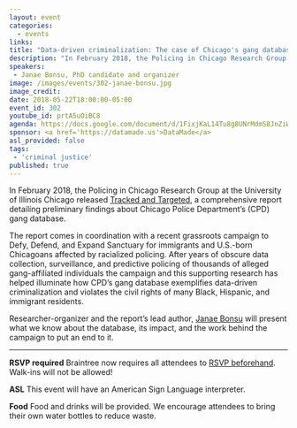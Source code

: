 ```yaml
---
layout: event
categories: 
  - events
links:
title: "Data-driven criminalization: The case of Chicago's gang database"
description: "In February 2018, the Policing in Chicago Research Group at the University of Illinois Chicago released Tracked and Targeted, a comprehensive report detailing preliminary findings about Chicago Police Department’s (CPD) gang database. Researcher-organizer and the report’s lead author, Janae Bonsu will present what we know about the database, its impact, and the work behind the campaign to put an end to it."
speakers:
 - Janae Bonsu, PhD candidate and organizer
image: /images/events/302-janae-bonsu.jpg
image_credit: 
date: 2018-05-22T18:00:00-05:00
event_id: 302
youtube_id: prtA5uOiBC8
agenda: https://docs.google.com/document/d/1FixjKaL14Tu8g8UNrMdmS8JnZiWN9ZPvwVQrfOvUeCg/edit#
sponsor: <a href='https://datamade.us'>DataMade</a>
asl_provided: false
tags: 
 - 'criminal justice'
published: true
---
```


In February 2018, the Policing in Chicago Research Group at the University of Illinois Chicago released [Tracked and Targeted](http://erasethedatabase.com/wp-content/uploads/2018/02/Tracked-Targeted-0217.pdf), a comprehensive report detailing preliminary findings about Chicago Police Department’s (CPD) gang database. 

The report comes in coordination with a recent grassroots campaign to Defy, Defend, and Expand Sanctuary for immigrants and U.S.-born Chicagoans affected by racialized policing. After years of obscure data collection, surveillance, and predictive policing of thousands of alleged gang-affiliated individuals the campaign and this supporting research has helped illuminate how CPD’s gang database exemplifies data-driven criminalization and violates the civil rights of many Black, Hispanic, and immigrant residents.

Researcher-organizer and the report’s lead author, [Janae Bonsu](https://twitter.com/janaebonsu) will present what we know about the database, its impact, and the work behind the campaign to put an end to it. 

---

**RSVP required** Braintree now requires all attendees to [RSVP beforehand](https://www.eventbrite.com/e/chi-hack-night-registration-41703945624). Walk-ins will not be allowed!

**ASL** This event will have an American Sign Language interpreter.

**Food** Food and drinks will be provided. We encourage attendees to bring their own water bottles to reduce waste.
